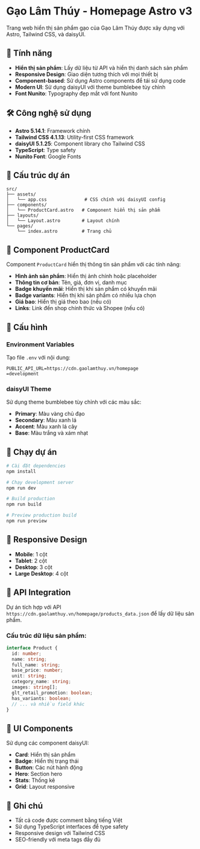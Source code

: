 # Gạo Lâm Thúy - Homepage Astro v3

Trang web hiển thị sản phẩm gạo của Gạo Lâm Thúy được xây dựng với Astro, Tailwind CSS, và daisyUI.

## 🚀 Tính năng

- **Hiển thị sản phẩm**: Lấy dữ liệu từ API và hiển thị danh sách sản phẩm
- **Responsive Design**: Giao diện tương thích với mọi thiết bị
- **Component-based**: Sử dụng Astro components để tái sử dụng code
- **Modern UI**: Sử dụng daisyUI với theme bumblebee tùy chỉnh
- **Font Nunito**: Typography đẹp mắt với font Nunito

## 🛠️ Công nghệ sử dụng

- **Astro 5.14.1**: Framework chính
- **Tailwind CSS 4.1.13**: Utility-first CSS framework
- **daisyUI 5.1.25**: Component library cho Tailwind CSS
- **TypeScript**: Type safety
- **Nunito Font**: Google Fonts

## 📁 Cấu trúc dự án

```
src/
├── assets/
│   └── app.css              # CSS chính với daisyUI config
├── components/
│   └── ProductCard.astro   # Component hiển thị sản phẩm
├── layouts/
│   └── Layout.astro        # Layout chính
└── pages/
    └── index.astro         # Trang chủ
```

## 🎨 Component ProductCard

Component `ProductCard` hiển thị thông tin sản phẩm với các tính năng:

- **Hình ảnh sản phẩm**: Hiển thị ảnh chính hoặc placeholder
- **Thông tin cơ bản**: Tên, giá, đơn vị, danh mục
- **Badge khuyến mãi**: Hiển thị khi sản phẩm có khuyến mãi
- **Badge variants**: Hiển thị khi sản phẩm có nhiều lựa chọn
- **Giá bao**: Hiển thị giá theo bao (nếu có)
- **Links**: Link đến shop chính thức và Shopee (nếu có)

## 🔧 Cấu hình

### Environment Variables

Tạo file `.env` với nội dung:

```env
PUBLIC_API_URL=https://cdn.gaolamthuy.vn/homepage
=development
```

### daisyUI Theme

Sử dụng theme bumblebee tùy chỉnh với các màu sắc:

- **Primary**: Màu vàng chủ đạo
- **Secondary**: Màu xanh lá
- **Accent**: Màu xanh lá cây
- **Base**: Màu trắng và xám nhạt

## 🚀 Chạy dự án

```bash
# Cài đặt dependencies
npm install

# Chạy development server
npm run dev

# Build production
npm run build

# Preview production build
npm run preview
```

## 📱 Responsive Design

- **Mobile**: 1 cột
- **Tablet**: 2 cột
- **Desktop**: 3 cột
- **Large Desktop**: 4 cột

## 🎯 API Integration

Dự án tích hợp với API `https://cdn.gaolamthuy.vn/homepage/products_data.json` để lấy dữ liệu sản phẩm.

### Cấu trúc dữ liệu sản phẩm:

```typescript
interface Product {
  id: number;
  name: string;
  full_name: string;
  base_price: number;
  unit: string;
  category_name: string;
  images: string[];
  glt_retail_promotion: boolean;
  has_variants: boolean;
  // ... và nhiều field khác
}
```

## 🎨 UI Components

Sử dụng các component daisyUI:

- **Card**: Hiển thị sản phẩm
- **Badge**: Hiển thị trạng thái
- **Button**: Các nút hành động
- **Hero**: Section hero
- **Stats**: Thống kê
- **Grid**: Layout responsive

## 📝 Ghi chú

- Tất cả code được comment bằng tiếng Việt
- Sử dụng TypeScript interfaces để type safety
- Responsive design với Tailwind CSS
- SEO-friendly với meta tags đầy đủ
